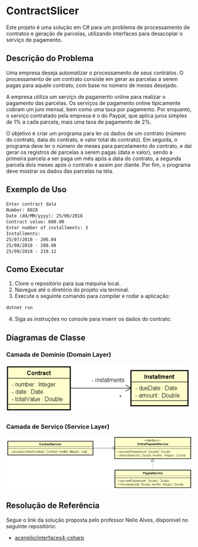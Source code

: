 
# ContractSlicer

Este projeto é uma solução em C# para um problema de processamento de contratos e geração de parcelas, utilizando interfaces para desacoplar o serviço de pagamento.

## Descrição do Problema

Uma empresa deseja automatizar o processamento de seus contratos. O processamento de um contrato consiste em gerar as parcelas a serem pagas para aquele contrato, com base no número de meses desejado.

A empresa utiliza um serviço de pagamento online para realizar o pagamento das parcelas. Os serviços de pagamento online tipicamente cobram um juro mensal, bem como uma taxa por pagamento. Por enquanto, o serviço contratado pela empresa é o do Paypal, que aplica juros simples de 1% a cada parcela, mais uma taxa de pagamento de 2%.

O objetivo é criar um programa para ler os dados de um contrato (número do contrato, data do contrato, e valor total do contrato). Em seguida, o programa deve ler o número de meses para parcelamento do contrato, e daí gerar os registros de parcelas a serem pagas (data e valor), sendo a primeira parcela a ser paga um mês após a data do contrato, a segunda parcela dois meses após o contrato e assim por diante. Por fim, o programa deve mostrar os dados das parcelas na tela.

## Exemplo de Uso

```
Enter contract data
Number: 8028
Date (dd/MM/yyyy): 25/06/2018
Contract value: 600.00
Enter number of installments: 3
Installments:
25/07/2018 - 206.04
25/08/2018 - 208.08
25/09/2018 - 210.12
```

## Como Executar

1.  Clone o repositório para sua máquina local.
2.  Navegue até o diretório do projeto via terminal.
3.  Execute o seguinte comando para compilar e rodar a aplicação:

  ```bash
  dotnet run
  ```

4.  Siga as instruções no console para inserir os dados do contrato.

## Diagramas de Classe

### Camada de Domínio (Domain Layer)

![Domain Layer Design](./assets/domain-layer-design.png)

### Camada de Serviço (Service Layer)

![Service Layer Design](./assets/service-layer-design.png)

## Resolução de Referência

Segue o link da solução proposta pelo professor Nelio Alves, disponível no seguinte repositório:

-   [acenelio/interfaces4-csharp](https://github.com/acenelio/interfaces4-csharp)
